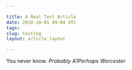 ```yaml
---

title: A Real Test Article
date: 2018-10-01 09:04 UTC
tags:
slug: testing
layout: article_layout

---
```


You never know. *Probably A1*_Perhaps Worcester_
